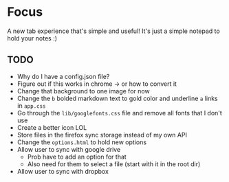 # Focus

A new tab experience that's simple and useful! It's just a simple notepad to hold your notes :)

## TODO

- Why do I have a config.json file?
- Figure out if this works in chrome -> or how to convert it
- Change that background to one image for now
- Change the `b` bolded markdown text to gold color and underline `a` links in `app.css`
- Go through the `lib/googlefonts.css` file and remove all fonts that I don't use
- Create a better icon LOL
- Store files in the firefox sync storage instead of my own API
- Change the `options.html` to hold new options
- Allow user to sync with google drive
    - Prob have to add an option for that
    - Also need for them to select a file (start with it in the root dir)
- Allow user to sync with dropbox